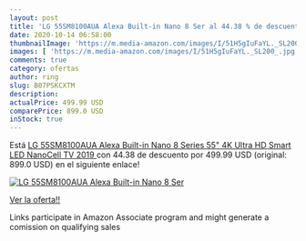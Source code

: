 ```yaml
---
layout: post
title: 'LG 55SM8100AUA Alexa Built-in Nano 8 Ser al 44.38 % de descuento'
date: 2020-10-14 06:58:00
thumbnailImage: 'https://m.media-amazon.com/images/I/51H5gIuFaYL._SL200_.jpg'
images: [ 'https://m.media-amazon.com/images/I/51H5gIuFaYL._SL200_.jpg' ]
comments: true
category: ofertas
author: ring
slug: B07PSKCXTM
description:
actualPrice: 499.99 USD
comparePrice: 899.0 USD
inStock: true
---
```


Está [LG 55SM8100AUA Alexa Built-in Nano 8 Series 55" 4K Ultra HD Smart LED NanoCell TV  2019 ](https://www.amazon.com/dp/B07PSKCXTM/?tag=tolees-20) con 44.38 de descuento por 499.99 USD (original: 899.0 USD) en el siguiente enlace!

[![LG 55SM8100AUA Alexa Built-in Nano 8 Ser](https://m.media-amazon.com/images/I/51H5gIuFaYL._SL200_.jpg)](https://www.amazon.com/dp/B07PSKCXTM/?tag=tolees-20)

[Ver la oferta!!](https://www.amazon.com/dp/B07PSKCXTM/?tag=tolees-20)

Links participate in Amazon Associate program and might generate a comission on qualifying sales


